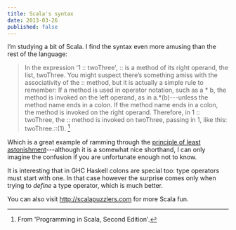 ```yaml
---
title: Scala's syntax
date: 2013-03-26
published: false
---
```


I’m studying a bit of Scala.  I find the syntax even more amusing than the rest
of the language:

> In the expression '1 :: twoThree', :: is a method of its right operand, the
> list, twoThree. You might suspect there’s something amiss with the
> associativity of the :: method, but it is actually a simple rule to remember:
> If a method is used in operator notation, such as a * b, the method is invoked
> on the left operand, as in a.*(b)---unless the method name ends in a colon. If
> the method name ends in a colon, the method is invoked on the right
> operand. Therefore, in 1 :: twoThree, the :: method is invoked on twoThree,
> passing in 1, like this: twoThree.::(1). [^1]

Which is a great example of ramming through the [principle of least
astonishment](https://en.wikipedia.org/wiki/Principle_of_least_astonishment)---although
it is a somewhat nice shorthand, I can only imagine the confusion if you are
unfortunate enough not to know.

It is interesting that in GHC Haskell colons are special too: type operators
must start with one.  In that case however the surprise comes only when trying
to *define* a type operator, which is much better.

You can also visit <http://scalapuzzlers.com> for more Scala fun.

[^1]: From 'Programming in Scala, Second Edition'.
